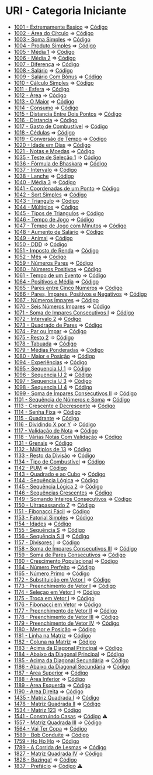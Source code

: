 # URI - Categoria Iniciante

* [1001 - Extremamente Basico](1001%20-%20Extremamente%20B%C3%A1sico.pdf) => [Código](ExtremamenteBasico.c)
* [1002 - Área do Círculo](1002%20-%20%C3%81rea%20do%20C%C3%ADrculo.pdf) => [Código](AreaDoCirculo.c)
* [1003 - Soma Simples](1003%20-%20Soma%20Simples.pdf) => [Código](SomaSimples.c)
* [1004 - Produto Simples](1004%20-%20Produto%20Simples.pdf) => [Código](ProdutoSimples.c)
* [1005 - Média 1](1005%20-%20M%C3%A9dia%201.pdf) => [Código](Media1.c)
* [1006 - Média 2](1006%20-%20M%C3%A9dia%202.pdf) => [Código](Media2.c)
* [1007 - Diferença](1007%20-%20Diferen%C3%A7a.pdf) => [Código](Diferenca.c)
* [1008 - Salário](1008%20-%20Sal%C3%A1rio.pdf) => [Código](Salario.c)
* [1009 - Salário Com Bônus](1009%20-%20Sal%C3%A1rio%20com%20B%C3%B4nus.pdf) => [Código](SalarioComBonus.c)
* [1010 - Cálculo Simples](1010%20-%20C%C3%A1lculo%20Simples.pdf) => [Código](CalculoSimples.c)
* [1011 - Esfera](1011%20-%20Esfera.pdf) => [Código](Esfera.c)
* [1012 - Área](1012%20-%20%C3%81rea.pdf) => [Código](Area.c)
* [1013 - O Maior](1013%20-%20O%20Maior.pdf) => [Código](OMaior.c)
* [1014 - Consumo](1014%20-%20Consumo.pdf) => [Código](Consumo.c)
* [1015 - Distancia Entre Dois Pontos](1015%20-%20Dist%C3%A2ncia%20Entre%20Dois%20Pontos.pdf) => [Código](DistanciaEntreDoisPontos.c)
* [1016 - Distancia](1016%20-%20Dist%C3%A2ncia.pdf) => [Código](Distancia.c)
* [1017 - Gasto de Combustível](1017%20-%20Gasto%20de%20Combust%C3%ADvel.pdf) => [Código](GastoDeCombustivel.c)
* [1018 - Cédulas](1018%20-%20C%C3%A9dulas.pdf) => [Código](Cedulas.c)
* [1019 - Conversão de Tempo](1019%20-%20Convers%C3%A3o%20de%20Tempo.pdf) => [Código](ConversaoDeTempo.c)
* [1020 - Idade em Dias](1020%20-%20Idade%20em%20Dias.pdf) => [Código](IdadeEmDias.c)
* [1021 - Notas e Moedas](1021%20-%20Notas%20e%20Moedas.pdf) => [Código](NotasEMoedas.c)
* [1035 - Teste de Seleção 1](1035%20-%20Teste%20de%20Seleção%201.pdf) => [Código](TesteDeSelecao1.c)
* [1036 - Fórmula de Bhaskara](1036%20-%20Fórmula%20de%20Bhaskara.pdf) => [Código](Bhaskara.c)
* [1037 - Intervalo](1037%20-%20Intervalo.pdf) => [Código](Intervalo.c)
* [1038 - Lanche](1038%20-%20Lanche.pdf) => [Código](Lanche.c)
* [1040 - Média 3](1040%20-%20Média%203.pdf) => [Código](Media3.c)
* [1041 - Coordenadas de um Ponto](1041%20-%20Coordenadas%20de%20um%20Ponto.pdf) => [Código](CoordenadasDeUmPonto.c)
* [1042 - Sort Simples](1042%20-%20Sort%20Simples.pdf) => [Código](SortSimples.c)
* [1043 - Triangulo](1043%20-%20Triângulo.pdf) => [Código](Triangulo.c)
* [1044 - Múltiplos](1044%20-%20Múltiplos.pdf) => [Código](Multiplos.c)
* [1045 - Tipos de Triangulos](1045%20-%20Tipos%20de%20Triângulos.pdf) => [Código](TiposDeTriangulos.c)
* [1046 - Tempo de Jogo](1046%20-%20Tempo%20de%20Jogo.pdf) => [Código](TempoDeJogo.c)
* [1047 - Tempo de Jogo com Minutos](1047%20-%20Tempo%20de%20Jogo%20com%20Minutos.pdf) => [Código](TempoDeJogoComMinutos.c)
* [1048 - Aumento de Salário](1048%20-%20Aumento%20de%20Salário.pdf) => [Código](AumentoDeSalario.c)
* [1049 - Animal](1049%20-%20Animal.pdf) => [Código](Animal.c)
* [1050 - DDD](1050%20-%20DDD.pdf) => [Código](DDD.c)
* [1051 - Imposto de Renda](1051%20-%20Imposto%20de%20Renda.pdf) => [Código](ImpostoDeRenda.c)
* [1052 - Mês](1052%20-%20Mês.pdf) => [Código](Mes.c)
* [1059 - Números Pares](1059%20-%20Números%20Pares.pdf) => [Código](NumerosPares.c)
* [1060 - Números Positivos](1060%20-%20Números%20Positivos.pdf) => [Código](NumerosPositivos.c)
* [1061 - Tempo de um Evento](1061%20-%20Tempo%20de%20um%20Evento.pdf) => [Código](TempoDeUmEvento.c)
* [1064 - Positivos e Média](1064%20-%20Positivos%20e%20Média.pdf) => [Código](PositivosEMedia.c)
* [1065 - Pares entre Cinco Números](1065%20-%20Pares%20entre%20Cinco%20Números.pdf) => [Código](ParesEntreCincoNumeros.c)
* [1066 - Pares, Ímpares, Positivos e Negativos](1066%20-%20Pares%2C%20Ímpares%2C%20Positivos%20e%20Negativos.pdf) => [Código](ParesImparesPositivosNegativos.c)
* [1067 - Números Ímpares](1067%20-%20Números%20Ímpares.pdf) => [Código](NúmerosImpares.c)
* [1070 - Seis Números Ímpares](1070%20-%20Seis%20Números%20Ímpares.pdf) => [Código](SeisNumerosImpares.c)
* [1071 - Soma de Impares Consecutivos I](1071%20-%20Soma%20de%20Impares%20Consecutivos%20I.pdf) => [Código](SomaDeImparesConsecutivos.c)
* [1072 - Intervalo 2](1072%20-%20Intervalo%202.pdf) => [Código](Intervalo2.c)
* [1073 - Quadrado de Pares](1073%20-%20Quadrado%20de%20Pares.pdf) => [Código](QuadradoDePares.c)
* [1074 - Par ou Ímpar](1074%20-%20Par%20ou%20Ímpar.pdf) => [Código](ParOuImpar.c)
* [1075 - Resto 2](1075%20-%20Resto%202.pdf) => [Código](Resto2.c)
* [1078 - Tabuada](1078%20-%20Tabuada.pdf) => [Código](Tabuada.c)
* [1079 - Médias Ponderadas](1079%20-%20Médias%20Ponderadas.pdf) => [Código](MediasPonderadas.c)
* [1080 - Maior e Posição](1080%20-%20Maior%20e%20Posição.pdf) => [Código](MaiorEPosicao.c)
* [1094 - Experiências](1094%20-%20Experiências.pdf) => [Código](Experiencias.c)
* [1095 - Sequencia IJ 1](1095%20-%20Sequencia%20IJ%201.pdf) => [Código](SequenciaIJ1.c)
* [1096 - Sequencia IJ 2](1096%20-%20Sequencia%20IJ%202.pdf) => [Código](SequenciaIJ2.c)
* [1097 - Sequencia IJ 3](1097%20-%20Sequencia%20IJ%203.pdf) => [Código](SequenciaIJ3.c)
* [1098 - Sequencia IJ 4](1098%20-%20Sequencia%20IJ%204.pdf) => [Código](SequenciaIJ4.c)
* [1099 - Soma de Ímpares Consecutivos II](1099%20-%20Soma%20de%20Impares%20Consecutivos%20II.pdf) => [Código](SomaDeImparesConsecutivos2.c)
* [1101 - Sequência de Números e Soma](1101%20-%20Sequencia%20de%20Numeros%20e%20Soma.pdf) => [Código](SequenciaDeNumerosESoma.c)
* [1113 - Crescente e Decrescente](1113%20-%20Crescente%20e%20Decrescente.pdf) => [Código](CrescenteEDecrescente.c)
* [1114 - Senha Fixa](1114%20-%20Senha%20Fixa.pdf) => [Código](SenhaFixa.c)
* [1115 - Quadrante](1115%20-%20Quadrante.pdf) => [Código](Quadrante.c)
* [1116 - Dividindo X por Y](1116%20-%20Dividindo%20X%20por%20Y.pdf) => [Código](DividindoXPorY.c)
* [1117 - Validação de Nota](1117%20-%20Validacao%20de%20Nota.pdf) => [Código](ValidacaoDeNota.c)
* [1118 - Várias Notas Com Validação](1118%20-%20Varias%20Notas%20Com%20Validacao.pdf) => [Código](VariasNotasComValidacao.c)
* [1131 - Grenais](1131%20-%20Grenais.pdf) => [Código](Grenais.c)
* [1132 - Múltiplos de 13](1132%20-%20Multiplos%20de%2013.pdf) => [Código](MultiplosDe13.c)
* [1133 - Resto da Divisão](1133%20-%20Resto%20da%20Divisao.pdf) => [Código](RestoDaDivisao.c)
* [1134 - Tipo de Combustível](1134%20-%20Tipo%20de%20Combustivel) => [Código](TipoDeCombustivel.c)
* [1142 - PUM](1142%20-%20PUM.pdf) => [Código](PUM.c)
* [1143 - Quadrado e ao Cubo](1143%20-%20Quadrado%20e%20ao%20Cubo.pdf) => [Código](QuadradoEAoCubo.c)
* [1144 - Sequência Lógica](1144%20-%20Sequencia%20Logica.pdf) => [Código](SequenciaLogica.c)
* [1145 - Sequência Lógica 2](1145%20-%20Sequencia%20Logica%202.pdf) => [Código](SequenciaLogica2.c)
* [1146 - Sequências Crescentes](1146%20-%20Sequencias%20Crescentes.pdf) => [Código](SequenciasCrescentes.c)
* [1149 - Somando Inteiros Consecutivos](1149%20-%20Somando%20Inteiros%20Consecutivos.pdf) => [Código](SomandoInteirosConsecutivos.c)
* [1150 - Ultrapassando Z](1150%20-%20Ultrapassando%20Z.pdf) => [Código](UltrapassandoZ.c)
* [1151 - Fibonacci Fácil](1151%20-%20Fibonacci%20Facil.pdf) => [Código](FibonnaciFacil.c)
* [1153 - Fatorial Simples](1153%20-%20Fatorial%20Simples.pdf) => [Código](FatorialSimples.c)
* [1154 - Idades](1154%20-%20Idades.pdf) => [Código](Idades.c)
* [1155 - Sequência S](1155%20-%20Sequencia%20S.pdf) => [Código](SequenciaS.c)
* [1156 - Sequência S II](1156%20-%20Sequencia%20S%20II.pdf) => [Código](SequenciaS2.c)
* [1157 - Divisores I](1157%20-%20Divisores%20I.pdf) => [Código](Divisores.c)
* [1158 - Soma de Ímpares Consecutivos III](1158%20-%20Soma%20de%20Impares%20Consecutivos%20III.pdf) => [Código](SomaDeImparesConsecutivos3.c)
* [1159 - Soma de Pares Consecutivos](1159%20-%20Soma%20de%20Pares%20Consecutivos.pdf) => [Código](SomaDeParesConsecutivos.c)
* [1160 - Crescimento Populacional](1160%20-%20Crescimento%20Populacional.pdf) => [Código](CrescimentoPopulacional.c)
* [1164 - Número Perfeito](1164%20-%20Numero%20Perfeito.pdf) => [Código](NumeroPerfeito.c)
* [1165 - Número Primo](1165%20-%20Numero%20Primo.pdf) => [Código](NumeroPrimo.c)
* [1172 - Substituição em Vetor I](1172%20-%20Substituicao%20em%20Vetor%20I.pdf) => [Código](SubstituicoesEmVetor.c)
* [1173 - Preenchimento de Vetor I](1173%20-%20Preenchimento%20de%20Vetor%20I.pdf) => [Código](PreenchimentoDeVetor.c)
* [1174 - Seleçao em Vetor I](1174%20-%20Selecao%20em%20Vetor%20I.pdf) => [Código](SelecaoEmVetor.c)
* [1175 - Troca em Vetor I](1175%20-%20Troca%20em%20Vetor%20I.pdf) => [Código](TrocaEmVetor.c)
* [1176 - Fibonacci em Vetor](1176%20-%20Fibonacci%20em%20Vetor.pdf) => [Código](FibonacciEmVetor.c)
* [1177 - Preenchimento de Vetor II](1177%20-%20Preenchimento%20de%20Vetor%20II.pdf) => [Código](PreenchimentoDeVetor2.c)
* [1178 - Preenchimento de Vetor III](1178%20-%20Preenchimento%20de%20Vetor%20III.pdf) => [Código](PreenchimentoDeVetor3.c)
* [1179 - Preenchimento de Vetor IV](1179%20-%20Preenchimento%20de%20Vetor%20IV.pdf) => [Código](PreenchimentoDeVetor4.c)
* [1180 - Menor e Posição](1180%20-%20Menor%20e%20Posicao.pdf) => [Código](MenorEPosicao.c)
* [1181 - Linha na Matriz](1181%20-%20Linha%20na%20Matriz.pdf) => [Código](LinhaNaMatriz.c)
* [1182 - Coluna na Matriz](1182%20-%20Coluna%20na%20Matriz.pdf) => [Código](ColunaNaMatriz.c)
* [1183 - Acima da Diagonal Principal](1183%20-%20Acima%20da%20Diagonal%20Principal.pdf) => [Código](AcimaDaDiagonalPrincipal.c)
* [1184 - Abaixo da Diagonal Principal](1184%20-%20Abaixo%20da%20Diagonal%20Principal.pdf) => [Código](AbaixoDaDiagonalPrincipal.c)
* [1185 - Acima da Diagonal Secundária](1185%20-%20Acima%20da%20Diagonal%20Secundaria.pdf) => [Código](AcimaDaDiagonalSecundaria.c)
* [1186 - Abaixo da Diagonal Secundária](1186%20-%20Abaixo%20da%20Diagonal%20Secundaria.pdf) => [Código](AbaixoDaDiagonalSecundaria.c)
* [1187 - Área Superior](1187%20-%20Area%20Superior.pdf) => [Código](AreaSuperior.c)
* [1188 - Área Inferior](1188%20-%20Area%20Inferior.pdf) => [Código](AreaInferior.c)
* [1189 - Área Esquerda](1189%20-%20Area%20Esquerda.pdf) => [Código](AreaEsquerda.c)
* [1190 - Área Direita](1190%20-%20Area%20Direita.pdf) => [Código](AreaDireita.c)
* [1435 - Matriz Quadrada I](1435%20-%20Matriz%20Quadrada%20I.pdf) => [Código](MatrizQuadrada.c)
* [1478 - Matriz Quadrada II](1478%20-%20Matriz%20Quadrada%20II.pdf) => [Código](MatrizQuadrada2.c)
* [1534 - Matriz 123](1534%20-%20Matriz%20123.pdf) => [Código](Matriz123.c)
* [1541 - Construindo Casas](1541%20-%20Construindo%20Casas.pdf) => [Código](ConstruindoCasas.c) :warning:
* [1557 - Matriz Quadrada III](1557%20-%20Matriz%20Quadrada%20III.pdf) => [Código](MatrizQuadrada3.c)
* [1564 - Vai Ter Copa](1564%20-%20Vai%20Ter%20Copa.pdf) => [Código](VaiTerCopa.c)
* [1589 - Bob Conduite](1589%20-%20Bob%20Conduite.pdf) => [Código](BobConduite.c)
* [1759 - Ho Ho Ho](1759%20-%20Ho%20Ho%20Ho.pdf) => [Código](HoHoHo.c)
* [1789 - A Corrida de Lesmas](1789%20-%20A%20Corrida%20de%20Lesmas.pdf) => [Código](CorridaDeLesmas.c)
* [1827 - Matriz Quadrada IV](1827%20-%20Matriz%20Quadrada%20IV.pdf) => [Código](MatrizQuadrada4.c)
* [1828 - Bazinga!](1828%20-%20Bazinga!.pdf) => [Código](Bazinga.c)
* [1837 - Prefácio](1837%20-%20Prefacio.pdf) => [Código](Prefacio.c) :warning:
<!--* [DDD](DDD) => [Código](codigo.c)
<!--* [DDD](DDD) => [Código](codigo.c)
<!--* [DDD](DDD) => [Código](codigo.c)
<!--* [DDD](DDD) => [Código](codigo.c)
<!--* [DDD](DDD) => [Código](codigo.c)
-->
